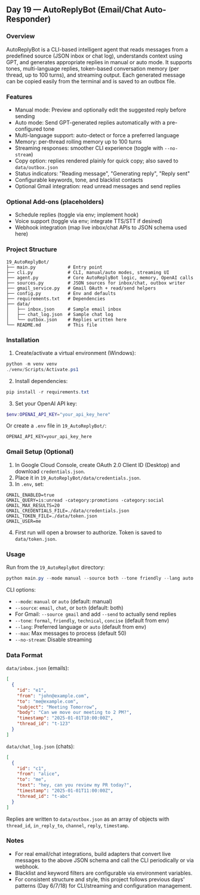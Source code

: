 ## Day 19 — AutoReplyBot (Email/Chat Auto-Responder)

### Overview
AutoReplyBot is a CLI-based intelligent agent that reads messages from a predefined source (JSON inbox or chat log), understands context using GPT, and generates appropriate replies in manual or auto mode. It supports tones, multi-language replies, token-based conversation memory (per thread, up to 100 turns), and streaming output. Each generated message can be copied easily from the terminal and is saved to an outbox file.

### Features
- Manual mode: Preview and optionally edit the suggested reply before sending
- Auto mode: Send GPT-generated replies automatically with a pre-configured tone
- Multi-language support: auto-detect or force a preferred language
- Memory: per-thread rolling memory up to 100 turns
- Streaming responses: smoother CLI experience (toggle with `--no-stream`)
- Copy option: replies rendered plainly for quick copy; also saved to `data/outbox.json`
- Status indicators: "Reading message", "Generating reply", "Reply sent"
- Configurable keywords, tone, and blacklist contacts
 - Optional Gmail integration: read unread messages and send replies

### Optional Add-ons (placeholders)
- Schedule replies (toggle via env; implement hook)
- Voice support (toggle via env; integrate TTS/STT if desired)
- Webhook integration (map live inbox/chat APIs to JSON schema used here)

### Project Structure
```
19_AutoReplyBot/
├── main.py            # Entry point
├── cli.py             # CLI, manual/auto modes, streaming UI
├── agent.py           # Core AutoReplyBot logic, memory, OpenAI calls
├── sources.py         # JSON sources for inbox/chat, outbox writer
├── gmail_service.py   # Gmail OAuth + read/send helpers
├── config.py          # Env and defaults
├── requirements.txt   # Dependencies
├── data/
│   ├── inbox.json     # Sample email inbox
│   ├── chat_log.json  # Sample chat log
│   └── outbox.json    # Replies written here
└── README.md          # This file
```

### Installation
1) Create/activate a virtual environment (Windows):
```powershell
python -m venv venv
./venv/Scripts/Activate.ps1
```

2) Install dependencies:
```powershell
pip install -r requirements.txt
```

3) Set your OpenAI API key:
```powershell
$env:OPENAI_API_KEY="your_api_key_here"
```
Or create a `.env` file in `19_AutoReplyBot/`:
```
OPENAI_API_KEY=your_api_key_here
```

### Gmail Setup (Optional)
1) In Google Cloud Console, create OAuth 2.0 Client ID (Desktop) and download `credentials.json`.
2) Place it in `19_AutoReplyBot/data/credentials.json`.
3) In `.env`, set:
```
GMAIL_ENABLED=true
GMAIL_QUERY=is:unread -category:promotions -category:social
GMAIL_MAX_RESULTS=20
GMAIL_CREDENTIALS_FILE=./data/credentials.json
GMAIL_TOKEN_FILE=./data/token.json
GMAIL_USER=me
```
4) First run will open a browser to authorize. Token is saved to `data/token.json`.

### Usage
Run from the `19_AutoReplyBot` directory:
```powershell
python main.py --mode manual --source both --tone friendly --lang auto
```

CLI options:
- `--mode`: `manual` or `auto` (default: manual)
- `--source`: `email`, `chat`, or `both` (default: both)
- For Gmail: `--source gmail` and add `--send` to actually send replies
- `--tone`: `formal`, `friendly`, `technical`, `concise` (default from env)
- `--lang`: Preferred language or `auto` (default from env)
- `--max`: Max messages to process (default 50)
- `--no-stream`: Disable streaming

### Data Format
`data/inbox.json` (emails):
```json
[
  {
    "id": "e1",
    "from": "john@example.com",
    "to": "me@example.com",
    "subject": "Meeting Tomorrow",
    "body": "Can we move our meeting to 2 PM?",
    "timestamp": "2025-01-01T10:00:00Z",
    "thread_id": "t-123"
  }
]
```

`data/chat_log.json` (chats):
```json
[
  {
    "id": "c1",
    "from": "alice",
    "to": "me",
    "text": "hey, can you review my PR today?",
    "timestamp": "2025-01-01T11:00:00Z",
    "thread_id": "t-abc"
  }
]
```

Replies are written to `data/outbox.json` as an array of objects with `thread_id`, `in_reply_to`, `channel`, `reply`, `timestamp`.

### Notes
- For real email/chat integrations, build adapters that convert live messages to the above JSON schema and call the CLI periodically or via webhook.
- Blacklist and keyword filters are configurable via environment variables.
- For consistent structure and style, this project follows previous days' patterns (Day 6/7/18) for CLI/streaming and configuration management.


